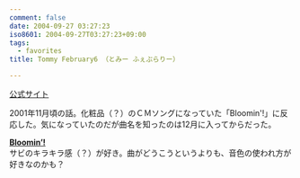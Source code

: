 ```yaml
---
comment: false
date: 2004-09-27 03:27:23
iso8601: 2004-09-27T03:27:23+09:00
tags:
  - favorites
title: Tommy February6 （とみー ふぇぶらりー）

---
```


<div class="entry-body">
  <p><a href="http://www.sonymusic.co.jp/Music/Info/Tommy/">公式サイト</a></p>

  <p>2001年11月頃の話。化粧品（？）のＣＭソングになっていた「Bloomin'!」に反応した。気になっていたのだが曲名を知ったのは12月に入ってからだった。</p>

  <p><strong><a href="http://www.amazon.co.jp/exec/obidos/ASIN/B00005TZH1/nqounet-22/ref=nosim/" name="amazletlink" id="amazletlink">Bloomin’!</a></strong> <br />
    サビのキラキラ感（？）が好き。曲がどうこうというよりも、音色の使われ方が好きなのかも？</p>
</div>
